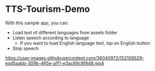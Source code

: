 # TTS-Tourism-Demo

With this sample app, you can:

- Load text of different languages from assets folder
- Listen speech according to language
  - If you want to load English language text, tap on English button
- Stop speech

https://user-images.githubusercontent.com/36040972/152108529-ead5aabb-309b-465e-a1f1-e3ac89c8f848.mp4

